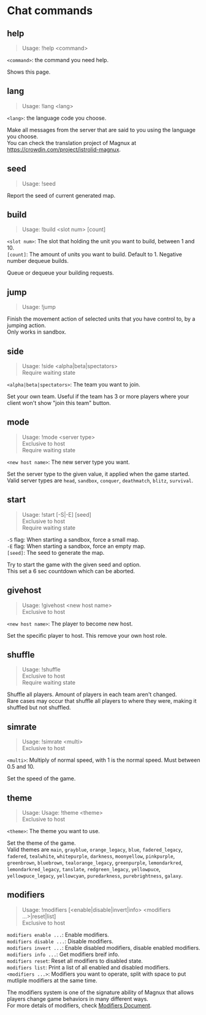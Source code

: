 # Chat commands
## help
> Usage: !help \<command\>  

`<command>`: the command you need help.

Shows this page.  

## lang
> Usage: !lang \<lang\>  

`<lang>`: the language code you choose.

Make all messages from the server that are said to you using the language you choose.  
You can check the translation project of Magnux at <https://crowdin.com/project/istrolid-magnux>.  

## seed
> Usage: !seed  

Report the seed of current generated map.

## build
> Usage: !build \<slot num\> [count]  

`<slot num>`: The slot that holding the unit you want to build, between 1 and 10.  
`[count]`: The amount of units you want to build. Default to 1. Negative number dequeue builds.  

Queue or dequeue your building requests.

## jump
> Usage: !jump

Finish the movement action of selected units that you have control to, by a jumping action.  
Only works in sandbox.

## side
> Usage: !side \<alpha|beta|spectators\>  
> Require waiting state  

`<alpha|beta|spectators>`: The team you want to join.  

Set your own team. Useful if the team has 3 or more players where your client won't show "join this team" button.

## mode
> Usage: !mode \<server type\>  
> Exclusive to host  
> Require waiting state  

`<new host name>`: The new server type you want.  

Set the server type to the given value, it applied when the game started.  
Valid server types are `head`, `sandbox`, `conquer`, `deathmatch`, `blitz`, `survival`.  

## start
> Usage: !start [-S|-E] [seed]  
> Exclusive to host  
> Require waiting state  

`-S` flag: When starting a sandbox, force a small map.  
`-E` flag: When starting a sandbox, force an empty map.  
`[seed]`: The seed to generate the map.  

Try to start the game with the given seed and option.  
This set a 6 sec countdown which can be aborted.  

## givehost
> Usage: !givehost \<new host name\>  
> Exclusive to host  

`<new host name>`: The player to become new host.  

Set the specific player to host. This remove your own host role.  

## shuffle
> Usage: !shuffle  
> Exclusive to host  
> Require waiting state  

Shuffle all players. Amount of players in each team aren't changed.  
Rare cases may occur that shuffle all players to where they were, making it shuffled but not shuffled.  

## simrate
> Usage: !simrate \<multi\>  
> Exclusive to host  

`<multi>`: Multiply of normal speed, with 1 is the normal speed. Must between 0.5 and 10.  

Set the speed of the game.

## theme
> Usage: Usage: !theme \<theme\>  
> Exclusive to host  

`<theme>`: The theme you want to use.  

Set the theme of the game.  
Valid themes are `main`, `grayblue`, `orange_legacy`, `blue`, `fadered_legacy`, `fadered`, `tealwhite`, `whitepurple`, `darkness`, `moonyellow`, `pinkpurple`, `greenbrown`, `bluebrown`, `tealorange_legacy`, `greenpurple`, `lemondarkred`, `lemondarkred_legacy`, `tanslate`, `redgreen_legacy`, `yellowpuce`, `yellowpuce_legacy`, `yellowcyan`, `puredarkness`, `purebrightness`, `galaxy`.  

## modifiers
> Usage: !modifiers [\<enable|disable|invert|info\> \<modifiers ...\>|reset|list]  
> Exclusive to host  

`modifiers enable ...`: Enable modifiers.  
`modifiers disable ...`: Disable modifiers.  
`modifiers invert ...`: Enable disabled modifiers, disable enabled modifiers.  
`modifiers info ...`: Get modifiers breif info.  
`modifiers reset`: Reset all modifiers to disabled state.  
`modifiers list`: Print a list of all enabled and disabled modifiers.  
`<modifiers ...>`: Modifiers you want to operate, split with space to put mutliple modifiers at the same time.  

The modifiers system is one of the signature ability of Magnux that allows players change game behaviors in many different ways.  
For more detals of modifiers, check [Modifiers Document](https://github.com/siiftun1857/istrolid-magnux-documents/blob/master/modifiers.md).
